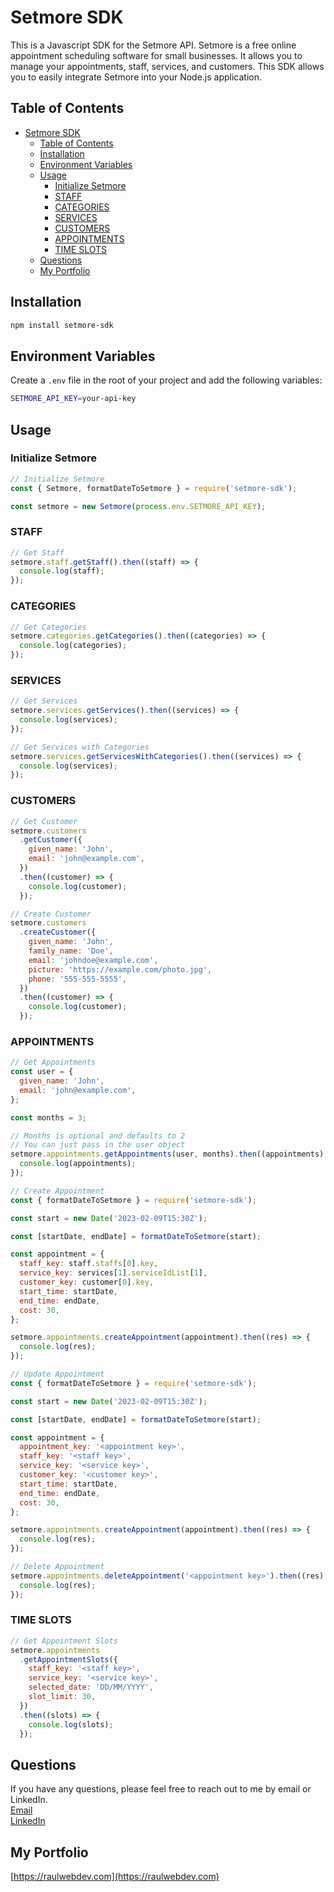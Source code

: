 # Setmore SDK

This is a Javascript SDK for the Setmore API. Setmore is a free online appointment scheduling software for small businesses. It allows you to manage your appointments, staff, services, and customers. This SDK allows you to easily integrate Setmore into your Node.js application.

## Table of Contents

- [Setmore SDK](#setmore-sdk)
  - [Table of Contents](#table-of-contents)
  - [Installation](#installation)
  - [Environment Variables](#environment-variables)
  - [Usage](#usage)
    - [Initialize Setmore](#initialize-setmore)
    - [STAFF](#staff)
    - [CATEGORIES](#categories)
    - [SERVICES](#services)
    - [CUSTOMERS](#customers)
    - [APPOINTMENTS](#appointments)
    - [TIME SLOTS](#time-slots)
  - [Questions](#questions)
  - [My Portfolio](#my-portfolio)

## Installation

```bash
npm install setmore-sdk
```

## Environment Variables

Create a `.env` file in the root of your project and add the following variables:

```bash
SETMORE_API_KEY=your-api-key
```

## Usage

### Initialize Setmore

```javascript
// Initialize Setmore
const { Setmore, formatDateToSetmore } = require('setmore-sdk');

const setmore = new Setmore(process.env.SETMORE_API_KEY);
```

### STAFF

```javascript
// Get Staff
setmore.staff.getStaff().then((staff) => {
  console.log(staff);
});
```

### CATEGORIES

```javascript
// Get Categories
setmore.categories.getCategories().then((categories) => {
  console.log(categories);
});
```

### SERVICES

```javascript
// Get Services
setmore.services.getServices().then((services) => {
  console.log(services);
});

// Get Services with Categories
setmore.services.getServicesWithCategories().then((services) => {
  console.log(services);
});
```

### CUSTOMERS

```javascript
// Get Customer
setmore.customers
  .getCustomer({
    given_name: 'John',
    email: 'john@example.com',
  })
  .then((customer) => {
    console.log(customer);
  });

// Create Customer
setmore.customers
  .createCustomer({
    given_name: 'John',
    family_name: 'Doe',
    email: 'johndoe@example.com',
    picture: 'https://example.com/photo.jpg',
    phone: '555-555-5555',
  })
  .then((customer) => {
    console.log(customer);
  });
```

### APPOINTMENTS

```javascript
// Get Appointments
const user = {
  given_name: 'John',
  email: 'john@example.com',
};

const months = 3;

// Months is optional and defaults to 2
// You can just pass in the user object
setmore.appointments.getAppointments(user, months).then((appointments) => {
  console.log(appointments);
});

// Create Appointment
const { formatDateToSetmore } = require('setmore-sdk');

const start = new Date('2023-02-09T15:30Z');

const [startDate, endDate] = formatDateToSetmore(start);

const appointment = {
  staff_key: staff.staffs[0].key,
  service_key: services[1].serviceIdList[1],
  customer_key: customer[0].key,
  start_time: startDate,
  end_time: endDate,
  cost: 30,
};

setmore.appointments.createAppointment(appointment).then((res) => {
  console.log(res);
});

// Update Appointment
const { formatDateToSetmore } = require('setmore-sdk');

const start = new Date('2023-02-09T15:30Z');

const [startDate, endDate] = formatDateToSetmore(start);

const appointment = {
  appointment_key: '<appointment key>',
  staff_key: '<staff key>',
  service_key: '<service key>',
  customer_key: '<customer key>',
  start_time: startDate,
  end_time: endDate,
  cost: 30,
};

setmore.appointments.createAppointment(appointment).then((res) => {
  console.log(res);
});

// Delete Appointment
setmore.appointments.deleteAppointment('<appointment key>').then((res) => {
  console.log(res);
});
```

### TIME SLOTS

```javascript
// Get Appointment Slots
setmore.appointments
  .getAppointmentSlots({
    staff_key: '<staff key>',
    service_key: '<service key>',
    selected_date: 'DD/MM/YYYY',
    slot_limit: 30,
  })
  .then((slots) => {
    console.log(slots);
  });
```

## Questions

If you have any questions, please feel free to reach out to me by email or LinkedIn.  
[Email](mailto:jimenezraul1981@gmail.com)  
[LinkedIn](https://www.linkedin.com/in/raul-jimenez-778b2a196/)

## My Portfolio

[https://raulwebdev.com](https://raulwebdev.com)

